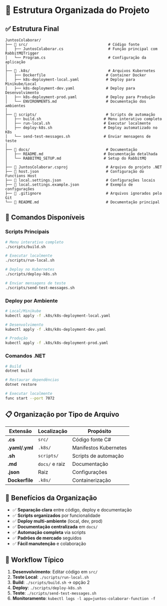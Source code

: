 # 📁 Estrutura Organizada do Projeto

## ✅ **Estrutura Final**

```
JuntosColaborar/
├── 📁 src/                                    # Código fonte
│   ├── JuntosColaborar.cs                    # Função principal com RabbitMQTrigger
│   └── Program.cs                            # Configuração da aplicação
│
├── 📁 .k8s/                                   # Arquivos Kubernetes
│   ├── Dockerfile                           # Container Docker
│   ├── k8s-deployment-local.yaml            # Deploy para Minikube/Local
│   ├── k8s-deployment-dev.yaml              # Deploy para Desenvolvimento
│   ├── k8s-deployment-prod.yaml             # Deploy para Produção
│   └── ENVIRONMENTS.md                      # Documentação dos ambientes
│
├── 📁 scripts/                               # Scripts de automação
│   ├── build.sh                            # Menu interativo completo
│   ├── run-local.sh                        # Executar localmente
│   ├── deploy-k8s.sh                       # Deploy automatizado no K8s
│   └── send-test-messages.sh               # Enviar mensagens de teste
│
├── 📁 docs/                                  # Documentação
│   ├── README.md                           # Documentação detalhada
│   └── RABBITMQ_SETUP.md                   # Setup do RabbitMQ
│
├── 📄 JuntosColaborar.csproj                 # Arquivo do projeto .NET
├── 📄 host.json                              # Configuração do Functions Host
├── 📄 local.settings.json                    # Configurações locais
├── 📄 local.settings.example.json            # Exemplo de configurações
├── 📄 .gitignore                             # Arquivos ignorados pelo Git
└── 📄 README.md                              # Documentação principal
```

## 🚀 **Comandos Disponíveis**

### **Scripts Principais**
```bash
# Menu interativo completo
./scripts/build.sh

# Executar localmente
./scripts/run-local.sh

# Deploy no Kubernetes
./scripts/deploy-k8s.sh

# Enviar mensagens de teste
./scripts/send-test-messages.sh
```

### **Deploy por Ambiente**
```bash
# Local/Minikube
kubectl apply -f .k8s/k8s-deployment-local.yaml

# Desenvolvimento  
kubectl apply -f .k8s/k8s-deployment-dev.yaml

# Produção
kubectl apply -f .k8s/k8s-deployment-prod.yaml
```

### **Comandos .NET**
```bash
# Build
dotnet build

# Restaurar dependências
dotnet restore

# Executar localmente
func start --port 7072
```

## 📋 **Organização por Tipo de Arquivo**

| Extensão | Localização | Propósito |
|----------|-------------|-----------|
| **.cs** | `src/` | Código fonte C# |
| **.yaml/.yml** | `.k8s/` | Manifestos Kubernetes |
| **.sh** | `scripts/` | Scripts de automação |
| **.md** | `docs/` e raiz | Documentação |
| **.json** | Raiz | Configurações |
| **Dockerfile** | `.k8s/` | Containerização |

## 🎯 **Benefícios da Organização**

- ✅ **Separação clara** entre código, deploy e documentação
- ✅ **Scripts organizados** por funcionalidade
- ✅ **Deploy multi-ambiente** (local, dev, prod)
- ✅ **Documentação centralizada** em `docs/`
- ✅ **Automação completa** via scripts
- ✅ **Padrões de mercado** seguidos
- ✅ **Fácil manutenção** e colaboração

## 🔄 **Workflow Típico**

1. **Desenvolvimento**: Editar código em `src/`
2. **Teste Local**: `./scripts/run-local.sh`
3. **Build**: `./scripts/build.sh` → opção 2
4. **Deploy**: `./scripts/deploy-k8s.sh`
5. **Teste**: `./scripts/send-test-messages.sh`
6. **Monitoramento**: `kubectl logs -l app=juntos-colaborar-function -f`